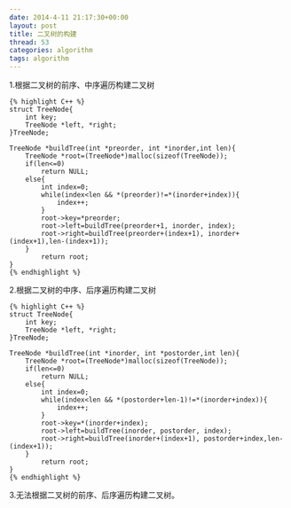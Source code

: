 ```yaml
---
date: 2014-4-11 21:17:30+00:00
layout: post
title: 二叉树的构建
thread: 53
categories: algorithm
tags: algorithm
---
```


1.根据二叉树的前序、中序遍历构建二叉树

	{% highlight C++ %}
	struct TreeNode{
		int key;
		TreeNode *left, *right;
	}TreeNode;

	TreeNode *buildTree(int *preorder, int *inorder,int len){
		TreeNode *root=(TreeNode*)malloc(sizeof(TreeNode));
		if(len<=0)
			return NULL;
		else{
			int index=0;
	    	while(index<len && *(preorder)!=*(inorder+index)){
				index++;
			}
			root->key=*preorder;
			root->left=buildTree(preorder+1, inorder, index);
			root->right=buildTree(preorder+(index+1), inorder+(index+1),len-(index+1));
		}
			return root;
	}
	{% endhighlight %}

2.根据二叉树的中序、后序遍历构建二叉树

	{% highlight C++ %}
	struct TreeNode{
		int key;
		TreeNode *left, *right;
	}TreeNode;

	TreeNode *buildTree(int *inorder, int *postorder,int len){
		TreeNode *root=(TreeNode*)malloc(sizeof(TreeNode));
		if(len<=0)
			return NULL;
		else{
			int index=0;
	    	while(index<len && *(postorder+len-1)!=*(inorder+index)){
				index++;
			}
			root->key=*(inorder+index);
			root->left=buildTree(inorder, postorder, index);
			root->right=buildTree(inorder+(index+1), postorder+index,len-(index+1));
		}
			return root;
	}
	{% endhighlight %}
	
3.无法根据二叉树的前序、后序遍历构建二叉树。





